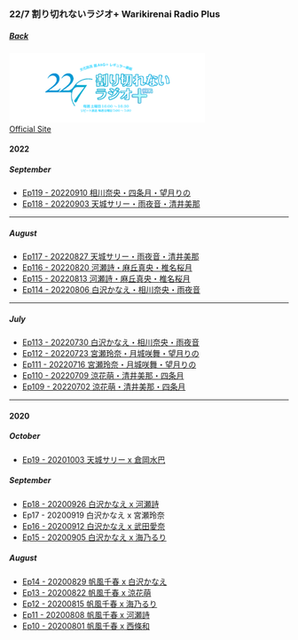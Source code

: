 ### 22/7 割り切れないラジオ+ Warikirenai Radio Plus
##### [Back](../Radio_List.md)

<img src="../../../../Img/227Warikirenai_Radio_Plus/title_radio-main_plus.png" width="70%"><br>
<a target="_blank" rel="noopener noreferrer" href="https://nanabunnonijyuuni.com/s/n129/diary/special/list?ima=5408">Official Site</a>

#### 2022

##### September
- [Ep119 - 20220910 相川奈央・四条月・望月りの](20220910_Ep119.md)<br>
- [Ep118 - 20220903 天城サリー・雨夜音・清井美那](20220903_Ep118.md)<br>
<hr>

##### August
- [Ep117 - 20220827 天城サリー・雨夜音・清井美那](20220827_Ep117.md)<br>
- [Ep116 - 20220820 河瀬詩・麻丘真央・椎名桜月](20220820_Ep116.md)<br>
- [Ep115 - 20220813 河瀬詩・麻丘真央・椎名桜月](20220813_Ep115.md)<br>
- [Ep114 - 20220806 白沢かなえ・相川奈央・雨夜音](20220806_Ep114.md)<br>
<hr>

##### July
- [Ep113 - 20220730 白沢かなえ・相川奈央・雨夜音](20220730_Ep113.md)<br>
- [Ep112 - 20220723 宮瀬玲奈・月城咲舞・望月りの](20220723_Ep112.md)<br>
- [Ep111 - 20220716 宮瀬玲奈・月城咲舞・望月りの](20220716_Ep111.md)<br>
- [Ep110 - 20220709 涼花萌・清井美那・四条月](20220709_Ep110.md)<br>
- [Ep109 - 20220702 涼花萌・清井美那・四条月](20220702_Ep109.md)<br>
<hr>

#### 2020

##### October
- [Ep19 - 20201003 天城サリー x 倉岡水巴](20201003_Ep19.md)<br>

##### September
- [Ep18 - 20200926 白沢かなえ x 河瀬詩](20200926_Ep18.md)<br>
- Ep17 - 20200919 白沢かなえ x 宮瀬玲奈<br>
- [Ep16 - 20200912 白沢かなえ x 武田愛奈](20200912_Ep16.md)<br>
- [Ep15 - 20200905 白沢かなえ x 海乃るり](20200905_Ep15.md)<br>

##### August
- [Ep14 - 20200829 帆風千春 x 白沢かなえ](20200829_Ep14.md)<br>
- [Ep13 - 20200822 帆風千春 x 涼花萌](20200822_Ep13.md)<br>
- [Ep12 - 20200815 帆風千春 x 海乃るり](20200815_Ep12.md)<br>
- [Ep11 - 20200808 帆風千春 x 河瀬詩](20200808_Ep11.md)<br>
- [Ep10 - 20200801 帆風千春 x 西條和](20200801_Ep10.md)<br>
